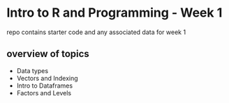 # Intro to R and Programming - Week 1

repo contains starter code and any associated data for week 1

## overview of topics
* Data types
* Vectors and Indexing
* Intro to Dataframes
* Factors and Levels 
